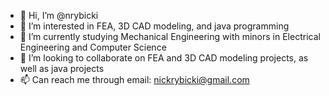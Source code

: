 - 👋 Hi, I’m @nrybicki
- 👀 I’m interested in FEA, 3D CAD modeling, and java programming
- 🌱 I’m currently studying Mechanical Engineering with minors in Electrical Engineering and Computer Science
- 💞️ I’m looking to collaborate on FEA and 3D CAD modeling projects, as well as java projects
- 📫 Can reach me through email: nickrybicki@gmail.com

<!---
nrybicki/nrybicki is a ✨ special ✨ repository because its `README.md` (this file) appears on your GitHub profile.
You can click the Preview link to take a look at your changes.
--->
